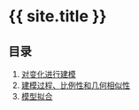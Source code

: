 ---
---

# {{ site.title }}

## 目录

1. [对变化进行建模](./chap01/chap01.pdf)
2. [建模过程、比例性和几何相似性](./chap02/chap02.pdf)
3. [模型拟合](./chap03/chap03.pdf)
